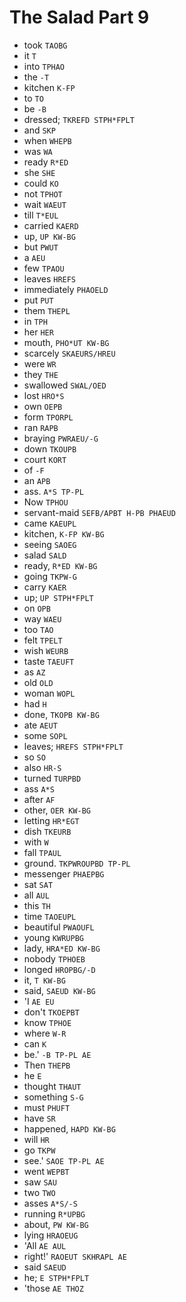# The Salad Part 9

* took `TAOBG`
* it `T`
* into `TPHAO`
* the `-T`
* kitchen `K-FP`
* to `TO`
* be `-B`
* dressed; `TKREFD STPH*FPLT`
* and `SKP`
* when `WHEPB`
* was `WA`
* ready `R*ED`
* she `SHE`
* could `KO`
* not `TPHOT`
* wait `WAEUT`
* till `T*EUL`
* carried `KAERD`
* up, `UP KW-BG`
* but `PWUT`
* a `AEU`
* few `TPAOU`
* leaves `HREFS`
* immediately `PHAOELD`
* put `PUT`
* them `THEPL`
* in `TPH`
* her `HER`
* mouth, `PHO*UT KW-BG`
* scarcely `SKAEURS/HREU`
* were `WR`
* they `THE`
* swallowed `SWAL/OED`
* lost `HRO*S`
* own `OEPB`
* form `TPORPL`
* ran `RAPB`
* braying `PWRAEU/-G`
* down `TKOUPB`
* court `KORT`
* of `-F`
* an `APB`
* ass. `A*S TP-PL`
* Now `TPHOU`
* servant-maid `SEFB/APBT H-PB PHAEUD`
* came `KAEUPL`
* kitchen, `K-FP KW-BG`
* seeing `SAOEG`
* salad `SALD`
* ready, `R*ED KW-BG`
* going `TKPW-G`
* carry `KAER`
* up; `UP STPH*FPLT`
* on `OPB`
* way `WAEU`
* too `TAO`
* felt `TPELT`
* wish `WEURB`
* taste `TAEUFT`
* as `AZ`
* old `OLD`
* woman `WOPL`
* had `H`
* done, `TKOPB KW-BG`
* ate `AEUT`
* some `SOPL`
* leaves; `HREFS STPH*FPLT`
* so `SO`
* also `HR-S`
* turned `TURPBD`
* ass `A*S`
* after `AF`
* other, `OER KW-BG`
* letting `HR*EGT`
* dish `TKEURB`
* with `W`
* fall `TPAUL`
* ground. `TKPWROUPBD TP-PL`
* messenger `PHAEPBG`
* sat `SAT`
* all `AUL`
* this `TH`
* time `TAOEUPL`
* beautiful `PWAOUFL`
* young `KWRUPBG`
* lady, `HRA*ED KW-BG`
* nobody `TPHOEB`
* longed `HROPBG/-D`
* it, `T KW-BG`
* said, `SAEUD KW-BG`
* 'I `AE EU`
* don't `TKOEPBT`
* know `TPHOE`
* where `W-R`
* can `K`
* be.' `-B TP-PL AE`
* Then `THEPB`
* he `E`
* thought `THAUT`
* something `S-G`
* must `PHUFT`
* have `SR`
* happened, `HAPD KW-BG`
* will `HR`
* go `TKPW`
* see.' `SAOE TP-PL AE`
* went `WEPBT`
* saw `SAU`
* two `TWO`
* asses `A*S/-S`
* running `R*UPBG`
* about, `PW KW-BG`
* lying `HRAOEUG`
* 'All `AE AUL`
* right!' `RAOEUT SKHRAPL AE`
* said `SAEUD`
* he; `E STPH*FPLT`
* 'those `AE THOZ`
